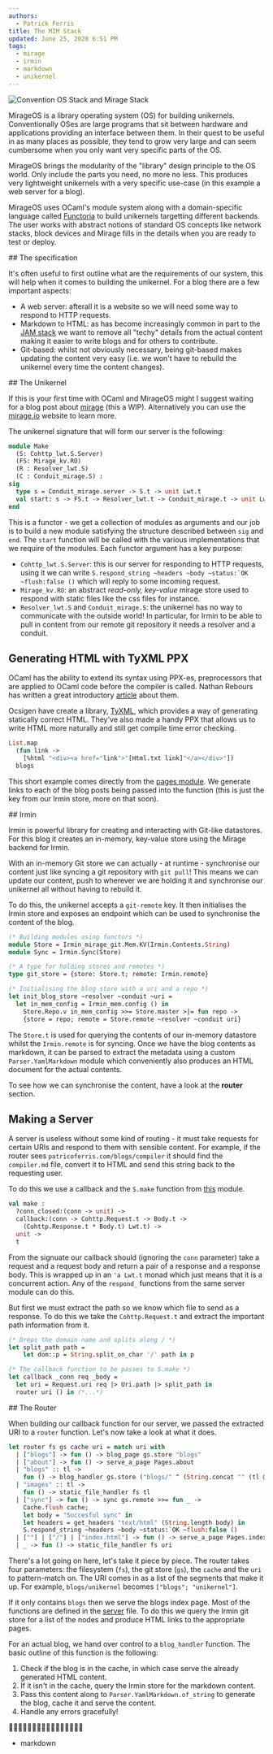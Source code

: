 ```yaml
---
authors:
  - Patrick Ferris
title: The MIM Stack
updated: June 25, 2020 6:51 PM
tags:
  - mirage
  - irmin
  - markdown
  - unikernel
---
```


![Convention OS Stack and Mirage Stack](/images/stack.svg)

MirageOS is a library operating system (OS) for building unikernels. Conventionally OSes are large programs that sit between hardware and applications providing an interface between them. In their quest to be useful in as many places as possible, they tend to grow very large and can seem cumbersome when you only want very specific parts of the OS. 

MirageOS brings the modularity of the "library" design principle to the OS world. Only include the parts you need, no more no less. This produces very lightweight unikernels with a very specific use-case (in this example a web server for a blog). 

MirageOS uses OCaml's module system along with a domain-specific language called [Functoria](https://github.com/mirage/mirage/tree/master/lib/functoria) to build unikernels targetting different backends. The user works with abstract notions of standard OS concepts like network stacks, block devices and Mirage fills in the details when you are ready to test or deploy. 

## The specification 

It's often useful to first outline what are the requirements of our system, this will help when it comes to building the unikernel. For a blog there are a few important aspects: 

- A web server: afterall it is a website so we will need some way to respond to HTTP requests.
- Markdown to HTML: as has become increasingly common in part to the [JAM stack](https://jamstack.org/) we want to remove all "techy" details from the actual content making it easier to write blogs and for others to contribute. 
- Git-based: whilst not obviously necessary, being git-based makes updating the content very easy (i.e. we won't have to rebuild the unikernel every time the content changes).

## The Unikernel

If this is your first time with OCaml and MirageOS might I suggest waiting for a blog post about [mirage](/drafts/mirage) (this a WIP). Alternatively you can use the [mirage.io](https://mirage.io/) website to learn more. 

The unikernel signature that will form our server is the following: 

```ocaml
module Make 
  (S: Cohttp_lwt.S.Server)
  (FS: Mirage_kv.RO)
  (R : Resolver_lwt.S)
  (C : Conduit_mirage.S) :
sig 
  type s = Conduit_mirage.server -> S.t -> unit Lwt.t
  val start: s -> FS.t -> Resolver_lwt.t -> Conduit_mirage.t -> unit Lwt.t
end 
```

This is a functor - we get a collection of modules as arguments and our job is to build a new module satisfying the structure described between `sig` and `end`. The `start` function will be called with the various implementations that we require of the modules. Each functor argument has a key purpose: 

- `Cohttp_lwt.S.Server`: this is our server for responding to HTTP requests, using it we can write ``S.respond_string ~headers ~body ~status:`OK ~flush:false ()`` which will reply to some incoming request. 
- `Mirage_kv.RO`: an abstract *read-only, key-value* mirage store used to respond with static files like the css files for instance.
- `Resolver_lwt.S` and `Conduit_mirage.S`: the unikernel has no way to communicate with the outside world! In particular, for Irmin to be able to pull in content from our remote git repository it needs a resolver and a conduit.   

## Generating HTML with TyXML PPX 

OCaml has the ability to extend its syntax using PPX-es, preprocessors that are applied to OCaml code before the compiler is called. Nathan Rebours has written a great introductory [article](https://tarides.com/blog/2019-05-09-an-introduction-to-ocaml-ppx-ecosystem) about them. 

Ocsigen have create a library, [TyXML](https://ocsigen.org/tyxml/4.4.0/manual/intro), which provides a way of generating statically correct HTML. They've also made a handy PPX that allows us to write HTML more naturally and still get compile time error checking. 

```ocaml
List.map 
  (fun link -> 
    [%html "<div><a href="link">"[Html.txt link]"</a></div>"]) 
  blogs
```

This short example comes directly from the [pages module](https://github.com/patricoferris/mirage-site/blob/master/src/pages.ml). We generate links to each of the blog posts being passed into the function (this is just the key from our Irmin store, more on that soon). 

## Irmin

Irmin is powerful library for creating and interacting with Git-like datastores. For this blog it creates an in-memory, key-value store using the Mirage backend for Irmin. 

With an in-memory Git store we can actually - at runtime - synchronise our content just like syncing a git repository with `git pull`! This means we can update our content, push to wherever we are holding it and synchronise our unikernel all without having to rebuild it.

To do this, the unikernel accepts a `git-remote` key. It then initialises the Irmin store and exposes an endpoint which can be used to synchronise the content of the blog. 

```ocaml
(* Building modules using functors *)
module Store = Irmin_mirage_git.Mem.KV(Irmin.Contents.String)
module Sync = Irmin.Sync(Store)

(* A type for holding stores and remotes *)
type git_store = {store: Store.t; remote: Irmin.remote}

(* Initialising the blog store with a uri and a repo *)
let init_blog_store ~resolver ~conduit ~uri = 
  let in_mem_config = Irmin_mem.config () in   
    Store.Repo.v in_mem_config >>= Store.master >|= fun repo -> 
    {store = repo; remote = Store.remote ~resolver ~conduit uri}
```

The `Store.t` is used for querying the contents of our in-memory datastore whilst the `Irmin.remote` is for syncing. Once we have the blog contents as markdown, it can be parsed to extract the metadata using a custom `Parser.YamlMarkdown` module which conveniently also produces an HTML document for the actual contents. 

To see how we can synchronise the content, have a look at the **router** section.

## Making a Server

A server is useless without some kind of routing - it must take requests for certain URIs and respond to them with sensible content. For example, if the router sees `patricoferris.com/blogs/compiler` it should find the `compiler.md` file, convert it to HTML and send this string back to the requesting user. 

To do this we use a callback and the `S.make` function from [this](https://github.com/mirage/ocaml-cohttp/blob/master/cohttp-lwt/src/s.ml) module. 

```ocaml
val make :
  ?conn_closed:(conn -> unit) ->
  callback:(conn -> Cohttp.Request.t -> Body.t ->
    (Cohttp.Response.t * Body.t) Lwt.t) ->
  unit ->
  t
```

From the signuate our callback should (ignoring the `conn` parameter) take a request and a request body and return a pair of a response and a response body. This is wrapped up in an `'a Lwt.t` monad which just means that it is a concurrent action. Any of the `respond_` functions from the same server module can do this. 

But first we must extract the path so we know which file to send as a response. To do this we take the `Cohttp.Request.t` and extract the important path information from it. 

```ocaml
(* Drops the domain name and splits along / *)
let split_path path = 
    let dom::p = String.split_on_char '/' path in p 

(* The callback function to be passes to S.make *)
let callback _conn req _body =
  let uri = Request.uri req |> Uri.path |> split_path in 
  router uri () in (*...*)
```

## The Router 

When building our callback function for our server, we passed the extracted URI to a `router` function. Let's now take a look at what it does. 

```ocaml
let router fs gs cache uri = match uri with 
  | ["blogs"] -> fun () -> blog_page gs.store "blogs" 
  | ["about"] -> fun () -> serve_a_page Pages.about
  | "blogs" :: tl -> 
    fun () -> blog_handler gs.store ("blogs/" ^ (String.concat "" (tl @ [".md"]))) cache
  | "images" :: tl -> 
    fun () -> static_file_handler fs tl
  | ["sync"] -> fun () -> sync gs.remote >>= fun _ -> 
    Cache.flush cache;
    let body = "Succesful sync" in 
    let headers = get_headers "text/html" (String.length body) in 
    S.respond_string ~headers ~body ~status:`OK ~flush:false ()
  | [""] | ["/"] | ["index.html"] -> fun () -> serve_a_page Pages.index
  | _ -> fun () -> static_file_handler fs uri
```

There's a lot going on here, let's take it piece by piece. The router takes four parameters: the filesystem (`fs`), the git store (`gs`), the `cache` and the `uri` to pattern-match on. The URI comes in as a list of the segments that make it up. For example, `blogs/unikernel` becomes `["blogs"; "unikernel"]`. 

If it only contains `blogs` then we serve the blogs index page. Most of the functions are defined in the [server](https://github.com/patricoferris/mirage-site/blob/master/src/server.ml) file. To do this we query the Irmin git store for a list of the nodes and produce HTML links to the appropriate pages. 

For an actual blog, we hand over control to a `blog_handler` function. The basic outline of this function is the following: 

1. Check if the blog is in the cache, in which case serve the already generated HTML content. 
2. If it isn't in the cache, query the Irmin store for the markdown content. 
3. Pass this content along to `Parser.YamlMarkdown.of_string` to generate the blog, cache it and serve the content. 
4. Handle any errors gracefully! 

🐛🐛🐛🐛🐛🐛🐛🐛🐛🐛🐛🐛🐛🐛🐛🐛

  - markdown
